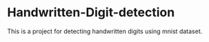 # Handwritten-Digit-detection
This is a project for detecting handwritten digits using mnist dataset.
